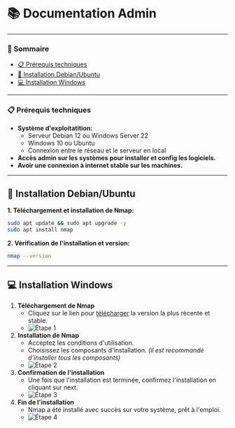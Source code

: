 # 📚 Documentation Admin
---
### **📑 Sommaire**
- [📋 Prérequis techniques](#prerequistech)
- [🐧 Installation Debian/Ubuntu](#installationlinux)
- [💻 Installation Windows](#installationwindows)
---
### **📋 Prérequis techniques**
<span id="prerequistech"></span>
- **Système d'exploitatition:**
   - Serveur Debian 12 ou Windows Server 22
   - Windows 10 ou Ubuntu
   - Connexion entre le réseau et le serveur en local
- **Accès admin sur les systèmes pour installer et config les logiciels.**
- **Avoir une connexion à internet stable sur les machines.**
---
## **🐧 Installation Debian/Ubuntu**
<span id="installationlinux"></span>
**1. Téléchargement et installation de Nmap:**

```bash
sudo apt update && sudo apt upgrade -y
sudo apt install nmap
```
**2. Vérification de l'installation et version:**

```bash
nmap --version
```
---
## **💻 Installation Windows**
<span id="installationwindows"></span>
1. **Téléchargement de Nmap**
   - Cliquez sur le lien pour [télécharger](https://nmap.org/download.html) la version la plus récente et stable.
   - ![Étape 1](https://www.it-connect.fr/wp-content-itc/uploads/2024/05/cours-nmap-telechargement-windows.png)
2. **Installation de Nmap**
   - Acceptez les conditions d'utilisation.
   - Choisissez les composants d'installation. *(il est recommandé d'installer tous les composants)*
   - ![Étape 2](https://external-content.duckduckgo.com/iu/?u=https%3A%2F%2Fwww.stationx.net%2Fwp-content%2Fuploads%2F2022%2F10%2Fchoose-the-components-window.png&f=1&nofb=1&ipt=a448a411c0a74ba6462a5ff416b84775fde0640f8f14edf6024120046efb6963&ipo=images)
3. **Confirmation de l'installation**
   - Une fois que l'installation est terminée, confirmez l'installation en cliquant sur next.
   - ![Étape 3](https://external-content.duckduckgo.com/iu/?u=https%3A%2F%2Fgeekflare.com%2Fwp-content%2Fuploads%2F2017%2F10%2Fnmap-installed.png&f=1&nofb=1&ipt=3b0d61100fab453d3dc88daf767c8b428c4316be89b715814cd214b6fd044b85&ipo=images)
4. **Fin de l'installation**
   - Nmap a été installé avec succès sur votre système, prêt à l'emploi.
   - ![Étape 4](https://geekflare.com/cdn-cgi/image/width=704,height=806,fit=crop,quality=90,format=auto,onerror=redirect,metadata=none/wp-content/uploads/sites/26/2017/10/nmap.png)
